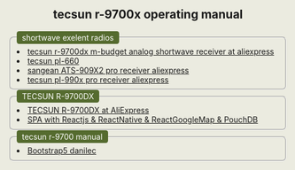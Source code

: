 <html style="background-color:#ebebe0;">
<body style="background-color:#ebebe0;">
  <h2 style="text-align:center;">tecsun r-9700x operating manual</h2>
  <fieldset style="border-radius:0.5em;">
    <legend style="background-color: darkolivegreen;color: white;padding: 3px 10px 3px 10px;border-radius:0.3em;"
            >shortwave exelent radios</legend>
      <li><a href="https://www.aliexpress.com/item/32823151713.html?spm=a2g0o.productlist.0.0.3da872a6DByXJq&algo_pvid=5b7b090f-e117-41fe-97b0-81a9c78599ac&algo_exp_id=5b7b090f-e117-41fe-97b0-81a9c78599ac-24&pdp_ext_f=%7B%22sku_id%22%3A%2265032432624%22%7D&pdp_npi=2%40dis%21ILS%21%21217.11%21%21%21%21%21%402100bdf016572163077425774ef6e4%2165032432624%21sea">tecsun r-9700dx m-budget analog shortwave receiver at aliexpress</a>
    </li>
    <li>
      <a href="https://www.anon-co.com/product/tecsun-pl660-ssb-radio">
        tecsun pl-660</a>
    </li>
    <li>
      <a href="https://www.aliexpress.com/item/1005002488981122.html?spm=a2g0o.productlist.0.0.63d023353WYhlk&ad_pvid=202207080832452501833254117640002599576_3&s=p">
        sangean ATS-909X2  pro  receiver aliexpress</a>
    </li>
     <li>
      <a href="https://www.aliexpress.com/item/1005003457274498.html?spm=a2g0o.productlist.0.0.57914461TL1KbA&algo_pvid=287272c3-b5ed-4d48-a523-1cff77cbf859&algo_exp_id=287272c3-b5ed-4d48-a523-1cff77cbf859-15&pdp_ext_f=%7B%22sku_id%22%3A%2212000025874324350%22%7D&pdp_npi=2%40dis%21ILS%21%211065.24%21%21%21%21%21%402100bde116580301050653600ec84b%2112000025874324350%21sea">
        tecsun pl-990x  pro  receiver aliexpress</a>
    </li>
    
  </fieldset>
  <fieldset style="border-radius:0.5em;">
   <legend style="background-color: darkolivegreen;color: white;padding: 3px 10px 3px 10px;border-radius:0.3em;"
            >TECSUN R-9700DX</legend>
    <li><a href="https://www.aliexpress.com/item/32823151713.html?spm=a2g0o.productlist.0.0.3da872a6DByXJq&algo_pvid=5b7b090f-e117-41fe-97b0-81a9c78599ac&algo_exp_id=5b7b090f-e117-41fe-97b0-81a9c78599ac-24&pdp_ext_f=%7B%22sku_id%22%3A%2265032432624%22%7D&pdp_npi=2%40dis%21ILS%21%21217.11%21%21%21%21%21%402100bdf016572163077425774ef6e4%2165032432624%21sea">TECSUN R-9700DX at AliExpress</a>
    </li>
    <li>
      <a href="https://perlov3301.github.io/reactlocations/"> SPA with Reactjs & ReactNative & ReactGoogleMap & PouchDB</a>
    </li>
 </fieldset>
 <fieldset style="border-radius:0.5em;">
     <legend style="background-color: darkolivegreen;color: white;padding: 3px 10px 3px 10px;border-radius:0.3em;"
              >tecsun r-9700 manual</legend>
      <li><a href="https://tecsun9700.github.io/danilec/"> Bootstrap5 danilec</a>
      </li>
  </fieldset>
</body>
</html>
